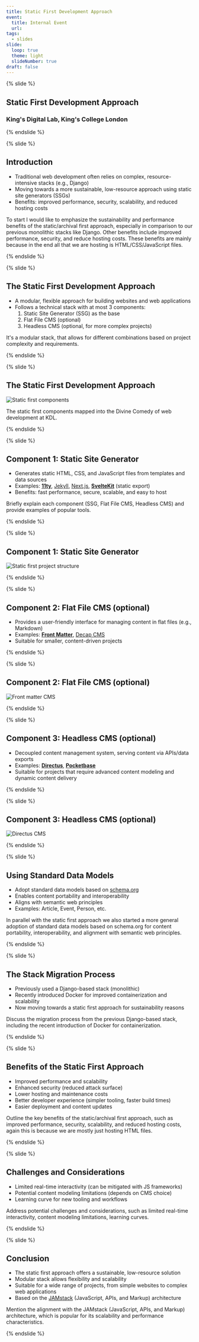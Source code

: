 ```yaml
---
title: Static First Development Approach
event:
  title: Internal Event
  url:
tags:
  - slides
slide:
  loop: true
  theme: light
  slideNumber: true
draft: false
---
```


{% slide %}

## Static First Development Approach

### King's Digital Lab, King's College London

{% endslide %}

{% slide %}

## Introduction

- Traditional web development often relies on complex, resource-intensive stacks (e.g., Django)
- Moving towards a more sustainable, low-resource approach using static site generators (SSGs)
- Benefits: improved performance, security, scalability, and reduced hosting costs

<aside class="notes">
To start I would like to emphasize the sustainability and performance benefits of
the static/archival first approach, especially in comparison to our previous
monolithic stacks like Django. Other benefits include improved performance,
security, and reduce hosting costs. These benefits are mainly because in the end
all that we are hosting is HTML/CSS/JavaScript files.
</aside>

{% endslide %}

{% slide %}

## The Static First Development Approach

- A modular, flexible approach for building websites and web applications
- Follows a technical stack with at most 3 components:
  1. Static Site Generator (SSG) as the base
  2. Flat File CMS (optional)
  3. Headless CMS (optional, for more complex projects)

<aside class="notes">
It's a modular stack, that allows for different
combinations based on project complexity and requirements.
</aside>

{% endslide %}

{% slide %}

## The Static First Development Approach

![Static first components](/assets/images/slides/static-first-components.png)

<aside class="notes">
The static first components mapped into the Divine Comedy of web development at
KDL.
</aside>

{% endslide %}

{% slide %}

## Component 1: Static Site Generator

- Generates static HTML, CSS, and JavaScript files from templates and data sources
- Examples: **[11ty](https://www.11ty.dev)**, [Jekyll](https://jekyllrb.com),
  [Next.js](https://nextjs.org), **[SvelteKit](https://kit.svelte.dev)** (static export)
- Benefits: fast performance, secure, scalable, and easy to host

<aside class="notes">
Briefly explain each component (SSG, Flat File CMS, Headless CMS) and provide examples of popular tools.
</aside>

{% endslide %}

{% slide %}

## Component 1: Static Site Generator

![Static first project structure](/assets/images/slides/static-structure.png)

{% endslide %}

{% slide %}

## Component 2: Flat File CMS (optional)

- Provides a user-friendly interface for managing content in flat files (e.g., Markdown)
- Examples: **[Front Matter](https://frontmatter.codes)**, [Decap CMS](https://decapcms.org/)
- Suitable for smaller, content-driven projects

{% endslide %}

{% slide %}

## Component 2: Flat File CMS (optional)

![Front matter CMS](/assets/images/slides/frontmatter.png)

{% endslide %}

{% slide %}

## Component 3: Headless CMS (optional)

- Decoupled content management system, serving content via APIs/data exports
- Examples: **[Directus](https://directus.io)**, **[Pocketbase](https://pocketbase.io)**
- Suitable for projects that require advanced content modeling and dynamic content delivery

{% endslide %}

{% slide %}

## Component 3: Headless CMS (optional)

![Directus CMS](/assets/images/slides/directus.png)

{% endslide %}

{% slide %}

## Using Standard Data Models

- Adopt standard data models based on [schema.org](https://schema.org/)
- Enables content portability and interoperability
- Aligns with semantic web principles
- Examples: Article, Event, Person, etc.

<aside class="notes">
In parallel with the static first approach we also started a more general
adoption of standard data models based on schema.org for content
portability, interoperability, and alignment with semantic web principles.
</aside>

{% endslide %}

{% slide %}

## The Stack Migration Process

- Previously used a Django-based stack (monolithic)
- Recently introduced Docker for improved containerization and scalability
- Now moving towards a static first approach for sustainability reasons

<aside class="notes">
Discuss the migration process from the previous Django-based stack, including 
the recent introduction of Docker for containerization.
</aside>

{% endslide %}

{% slide %}

## Benefits of the Static First Approach

- Improved performance and scalability
- Enhanced security (reduced attack surface)
- Lower hosting and maintenance costs
- Better developer experience (simpler tooling, faster build times)
- Easier deployment and content updates

<aside class="notes">
Outline the key benefits of the static/archival first approach, such as improved
performance, security, scalability, and reduced hosting costs, again this is
because we are mostly just hosting HTML files.
</aside>

{% endslide %}

{% slide %}

## Challenges and Considerations

- Limited real-time interactivity (can be mitigated with JS frameworks)
- Potential content modeling limitations (depends on CMS choice)
- Learning curve for new tooling and workflows

<aside class="notes">
Address potential challenges and considerations, such as limited real-time
interactivity, content modeling limitations, learning curves.
</aside>

{% endslide %}

{% slide %}

## Conclusion

- The static first approach offers a sustainable, low-resource solution
- Modular stack allows flexibility and scalability
- Suitable for a wide range of projects, from simple websites to complex web applications
- Based on the [JAMstack](https://jamstack.org) (JavaScript, APIs, and Markup) architecture

<aside class="notes">
Mention the alignment with the JAMstack (JavaScript, APIs, and Markup)
architecture, which is popular for its scalability and performance
characteristics.
</aside>

{% endslide %}
